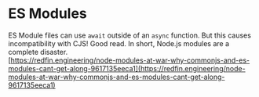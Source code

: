 # ES Modules

ES Module files can use `await` outside of an `async` function. But this causes incompatibility with CJS! Good read. In short, Node.js modules are a complete disaster.  
[https://redfin.engineering/node-modules-at-war-why-commonjs-and-es-modules-cant-get-along-9617135eeca1](https://redfin.engineering/node-modules-at-war-why-commonjs-and-es-modules-cant-get-along-9617135eeca1)



